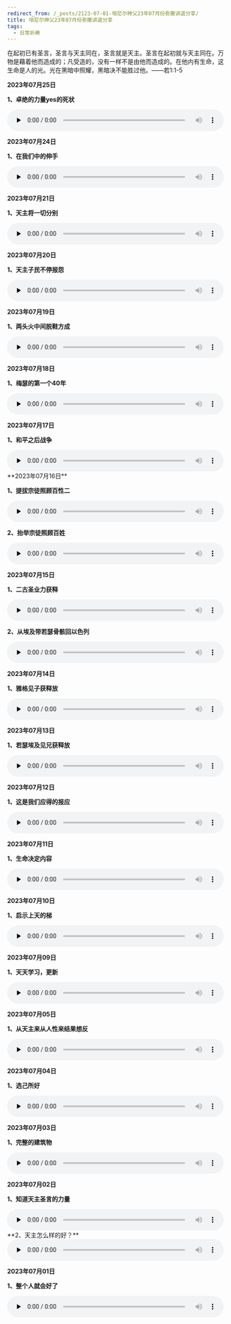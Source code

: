 ```yaml
---
redirect_from: /_posts/2123-07-01-培尼尔神父23年07月份弥撒讲道分享/
title: 培尼尔神父23年07月份弥撒讲道分享
tags:
  - 日常祈祷
---
```


在起初已有圣言，圣言与天主同在，圣言就是天主。圣言在起初就与天主同在。万物是藉着他而造成的；凡受造的，没有一样不是由他而造成的。在他内有生命，这生命是人的光。光在黑暗中照耀，黑暗决不能胜过他。——若1:1-5

**2023年07月25日**

**1、卓绝的力量yes的死状**

<audio id="audio" style="width: 100%;height:50px;" controls="controls" preload="none">
      <source id="mp3" src="/2023.07/audio/230725liliang.mp3">
</audio>

**2023年07月24日**

**1、在我们中的伸手**

<audio id="audio" style="width: 100%;height:50px;" controls="controls" preload="none">
      <source id="mp3" src="/2023.07/audio/230724shenshou.mp3">
</audio>

**2023年07月21日**

**1、天主将一切分别**

<audio id="audio" style="width: 100%;height:50px;" controls="controls" preload="none">
      <source id="mp3" src="/2023.07/audio/230721tianzhu.mp3">
</audio>

**2023年07月20日**

**1、天主子民不停报怨**

<audio id="audio" style="width: 100%;height:50px;" controls="controls" preload="none">
      <source id="mp3" src="/2023.07/audio/230720tianzhu.mp3">
</audio>

**2023年07月19日**

**1、两头火中间脱鞋方成**

<audio id="audio" style="width: 100%;height:50px;" controls="controls" preload="none">
      <source id="mp3" src="/2023.07/audio/230719tuoqie.mp3">
</audio>

**2023年07月18日**

**1、梅瑟的第一个40年**

<audio id="audio" style="width: 100%;height:50px;" controls="controls" preload="none">
      <source id="mp3" src="/2023.07/audio/230718meise.mp3">
</audio>

**2023年07月17日**

**1、和平之后战争**

<audio id="audio" style="width: 100%;height:50px;" controls="controls" preload="none">
      <source id="mp3" src="/2023.07/audio/230717zhanzheng.mp3">
</audio>
**2023年07月16日**

**1、提拔宗徒照顾百性二**

<audio id="audio" style="width: 100%;height:50px;" controls="controls" preload="none">
      <source id="mp3" src="/2023.07/audio/230716baixingB.mp3">
</audio>

**2、抬举宗徒照顾百姓**

<audio id="audio" style="width: 100%;height:50px;" controls="controls" preload="none">
      <source id="mp3" src="/2023.07/audio/230716baixing.mp3">
</audio>

**2023年07月15日**

**1、二古圣业力获释**

<audio id="audio" style="width: 100%;height:50px;" controls="controls" preload="none">
      <source id="mp3" src="/2023.07/audio/230715gu.mp3">
</audio>

**2、从埃及带若瑟骨骸回以色列**

<audio id="audio" style="width: 100%;height:50px;" controls="controls" preload="none">
      <source id="mp3" src="/2023.07/audio/230715yiselie.mp3">
</audio>

**2023年07月14日**

**1、雅格见子获释放**

<audio id="audio" style="width: 100%;height:50px;" controls="controls" preload="none">
      <source id="mp3" src="/2023.07/audio/230714yage.mp3">
</audio>

**2023年07月13日**

**1、若瑟埃及见兄获释放**

<audio id="audio" style="width: 100%;height:50px;" controls="controls" preload="none">
      <source id="mp3" src="/2023.07/audio/230713ruose.mp3">
</audio>

**2023年07月12日**

**1、这是我们应得的报应**

<audio id="audio" style="width: 100%;height:50px;" controls="controls" preload="none">
      <source id="mp3" src="/2023.07/audio/230712baoying.mp3">
</audio>

**2023年07月11日**

**1、生命决定内容**

<audio id="audio" style="width: 100%;height:50px;" controls="controls" preload="none">
      <source id="mp3" src="/2023.07/audio/230711shengming.mp3">
</audio>

**2023年07月10日**

**1、启示上天的梯**

<audio id="audio" style="width: 100%;height:50px;" controls="controls" preload="none">
      <source id="mp3" src="/2023.07/audio/230710qishi.mp3">
</audio>

**2023年07月09日**

**1、天天学习，更新**

<audio id="audio" style="width: 100%;height:50px;" controls="controls" preload="none">
      <source id="mp3" src="/2023.07/audio/230709xuexi.mp3">
</audio>

**2023年07月05日**

**1、从天主来从人性来结果想反**

<audio id="audio" style="width: 100%;height:50px;" controls="controls" preload="none">
      <source id="mp3" src="/2023.07/audio/230705renxing.mp3">
</audio>

**2023年07月04日**

**1、选己所好**

<audio id="audio" style="width: 100%;height:50px;" controls="controls" preload="none">
      <source id="mp3" src="/2023.07/audio/230704xuan.mp3">
</audio>

**2023年07月03日**

**1、完整的建筑物**

<audio id="audio" style="width: 100%;height:50px;" controls="controls" preload="none">
      <source id="mp3" src="/2023.07/audio/230703wan.mp3">
</audio>

**2023年07月02日**

**1、知道天主圣言的力量**

<audio id="audio" style="width: 100%;height:50px;" controls="controls" preload="none">
      <source id="mp3" src="/2023.07/audio/230702shengyan.mp3">
</audio>
**2、天主怎么样的好？**

<audio id="audio" style="width: 100%;height:50px;" controls="controls" preload="none">
      <source id="mp3" src="/2023.07/audio/230702tianzhu.mp3">
</audio>

**2023年07月01日**

**1、整个人就会好了**

<audio id="audio" style="width: 100%;height:50px;" controls="controls" preload="none">
      <source id="mp3" src="/2023.07/audio/230701zhengge.mp3">
</audio>
